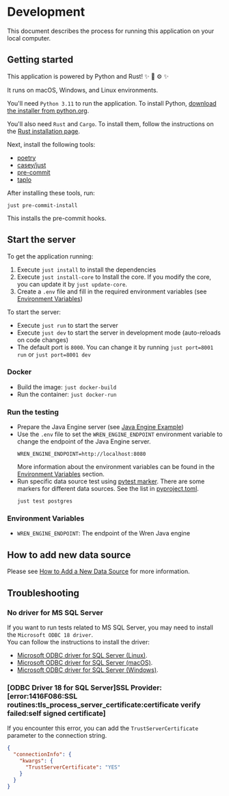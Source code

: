# Development
This document describes the process for running this application on your local computer.


## Getting started
This application is powered by Python and Rust! :sparkles: :snake: :gear: :sparkles:

It runs on macOS, Windows, and Linux environments.

You'll need `Python 3.11` to run the application. To install Python, [download the installer from python.org](https://www.python.org/downloads/).

You'll also need `Rust` and `Cargo`. To install them, follow the instructions on the [Rust installation page](https://www.rust-lang.org/tools/install).

Next, install the following tools:
- [poetry](https://github.com/python-poetry/poetry)
- [casey/just](https://github.com/casey/just)
- [pre-commit](https://pre-commit.com)
- [taplo](https://github.com/tamasfe/taplo)

After installing these tools, run:
```shell
just pre-commit-install
```
This installs the pre-commit hooks.


## Start the server
To get the application running:
1. Execute `just install` to install the dependencies
2. Execute `just install-core` to Install the core. If you modify the core, you can update it by `just update-core`.
3. Create a `.env` file and fill in the required environment variables (see [Environment Variables](#Environment-Variables))

To start the server:
- Execute `just run` to start the server
- Execute `just dev` to start the server in development mode (auto-reloads on code changes)
- The default port is `8000`. You can change it by running `just port=8001 run` or `just port=8001 dev`

### Docker
- Build the image: `just docker-build`
- Run the container: `just docker-run`

### Run the testing
- Prepare the Java Engine server (see [Java Engine Example](../../example/README.md))
- Use the `.env` file to set the `WREN_ENGINE_ENDPOINT` environment variable to change the endpoint of the Java Engine server.
  ```
  WREN_ENGINE_ENDPOINT=http://localhost:8080
  ```
  More information about the environment variables can be found in the [Environment Variables](#Environment-Variables) section.
- Run specific data source test using [pytest marker](https://docs.pytest.org/en/stable/example/markers.html). There are some markers for different data sources. See the list in [pyproject.toml](../pyproject.toml).
  ```
  just test postgres
  ```

### Environment Variables
- `WREN_ENGINE_ENDPOINT`: The endpoint of the Wren Java engine


## How to add new data source
Please see [How to Add a New Data Source](how-to-add-data-source.md) for more information.


## Troubleshooting
### No driver for MS SQL Server
If you want to run tests related to MS SQL Server, you may need to install the `Microsoft ODBC 18 driver`. \
You can follow the instructions to install the driver:
- [Microsoft ODBC driver for SQL Server (Linux)](https://learn.microsoft.com/en-us/sql/connect/odbc/linux-mac/installing-the-microsoft-odbc-driver-for-sql-server).
- [Microsoft ODBC driver for SQL Server (macOS)](https://learn.microsoft.com/en-us/sql/connect/odbc/linux-mac/install-microsoft-odbc-driver-sql-server-macos).
- [Microsoft ODBC driver for SQL Server (Windows)](https://learn.microsoft.com/en-us/sql/connect/odbc/download-odbc-driver-for-sql-server).

### [ODBC Driver 18 for SQL Server]SSL Provider: [error:1416F086:SSL routines:tls_process_server_certificate:certificate verify failed:self signed certificate]
If you encounter this error, you can add the `TrustServerCertificate` parameter to the connection string.
```json
{
  "connectionInfo": {
    "kwargs": {
      "TrustServerCertificate": "YES"
    }
  }
}
```
